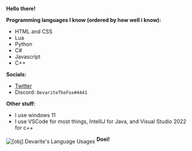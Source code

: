 <b>Hello there!</b>

<b>Programming languages I know (ordered by how well i know):</b>
<ul>
	<li>HTML and CSS</li>
	<li>Lua</li>
	<li>Python</li>
	<li>C#</li>
	<li>Javascript</li>
	<li>C++</li>
</ul>
<b>Socials:</b>
<ul>
	<li><a href="https://twitter.com/DevariteTheFox">Twitter</a></li>
	<li>Discord: <code>DevariteTheFox#4441</code></li>
</ul>
<b>Other stuff:</b>
<ul>
	<li>I use windows 11</li>
	<li>I use VSCode for most things, IntelliJ for Java, and Visual Studio 2022 for c++</li>
</ul>
<img align="middle" src="https://github-readme-stats.vercel.app/api/top-langs/?username=devarite&layout=compact&theme=apprentice" alt="[obj] Devarite's Language Usages">
<b>Doei!</b>
